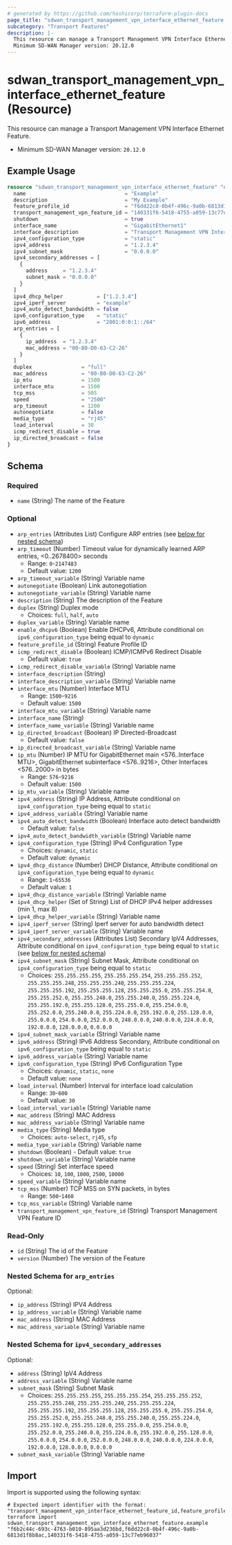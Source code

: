 ```yaml
---
# generated by https://github.com/hashicorp/terraform-plugin-docs
page_title: "sdwan_transport_management_vpn_interface_ethernet_feature Resource - terraform-provider-sdwan"
subcategory: "Transport Features"
description: |-
  This resource can manage a Transport Management VPN Interface Ethernet Feature.
  Minimum SD-WAN Manager version: 20.12.0
---
```


# sdwan_transport_management_vpn_interface_ethernet_feature (Resource)

This resource can manage a Transport Management VPN Interface Ethernet Feature.
  - Minimum SD-WAN Manager version: `20.12.0`

## Example Usage

```terraform
resource "sdwan_transport_management_vpn_interface_ethernet_feature" "example" {
  name                                = "Example"
  description                         = "My Example"
  feature_profile_id                  = "f6dd22c8-0b4f-496c-9a0b-6813d1f8b8ac"
  transport_management_vpn_feature_id = "140331f6-5418-4755-a059-13c77eb96037"
  shutdown                            = true
  interface_name                      = "GigabitEthernet1"
  interface_description               = "Transport Management VPN Interface Ethernet"
  ipv4_configuration_type             = "static"
  ipv4_address                        = "1.2.3.4"
  ipv4_subnet_mask                    = "0.0.0.0"
  ipv4_secondary_addresses = [
    {
      address     = "1.2.3.4"
      subnet_mask = "0.0.0.0"
    }
  ]
  ipv4_dhcp_helper           = ["1.2.3.4"]
  ipv4_iperf_server          = "example"
  ipv4_auto_detect_bandwidth = false
  ipv6_configuration_type    = "static"
  ipv6_address               = "2001:0:0:1::/64"
  arp_entries = [
    {
      ip_address  = "1.2.3.4"
      mac_address = "00-B0-D0-63-C2-26"
    }
  ]
  duplex                = "full"
  mac_address           = "00-B0-D0-63-C2-26"
  ip_mtu                = 1500
  interface_mtu         = 1500
  tcp_mss               = 505
  speed                 = "2500"
  arp_timeout           = 1200
  autonegotiate         = false
  media_type            = "rj45"
  load_interval         = 30
  icmp_redirect_disable = true
  ip_directed_broadcast = false
}
```

<!-- schema generated by tfplugindocs -->
## Schema

### Required

- `name` (String) The name of the Feature

### Optional

- `arp_entries` (Attributes List) Configure ARP entries (see [below for nested schema](#nestedatt--arp_entries))
- `arp_timeout` (Number) Timeout value for dynamically learned ARP entries, <0..2678400> seconds
  - Range: `0`-`2147483`
  - Default value: `1200`
- `arp_timeout_variable` (String) Variable name
- `autonegotiate` (Boolean) Link autonegotiation
- `autonegotiate_variable` (String) Variable name
- `description` (String) The description of the Feature
- `duplex` (String) Duplex mode
  - Choices: `full`, `half`, `auto`
- `duplex_variable` (String) Variable name
- `enable_dhcpv6` (Boolean) Enable DHCPv6, Attribute conditional on `ipv6_configuration_type` being equal to `dynamic`
- `feature_profile_id` (String) Feature Profile ID
- `icmp_redirect_disable` (Boolean) ICMP/ICMPv6 Redirect Disable
  - Default value: `true`
- `icmp_redirect_disable_variable` (String) Variable name
- `interface_description` (String)
- `interface_description_variable` (String) Variable name
- `interface_mtu` (Number) Interface MTU
  - Range: `1500`-`9216`
  - Default value: `1500`
- `interface_mtu_variable` (String) Variable name
- `interface_name` (String)
- `interface_name_variable` (String) Variable name
- `ip_directed_broadcast` (Boolean) IP Directed-Broadcast
  - Default value: `false`
- `ip_directed_broadcast_variable` (String) Variable name
- `ip_mtu` (Number) IP MTU for GigabitEthernet main <576..Interface MTU>, GigabitEthernet subinterface <576..9216>, Other Interfaces <576..2000> in bytes
  - Range: `576`-`9216`
  - Default value: `1500`
- `ip_mtu_variable` (String) Variable name
- `ipv4_address` (String) IP Address, Attribute conditional on `ipv4_configuration_type` being equal to `static`
- `ipv4_address_variable` (String) Variable name
- `ipv4_auto_detect_bandwidth` (Boolean) Interface auto detect bandwidth
  - Default value: `false`
- `ipv4_auto_detect_bandwidth_variable` (String) Variable name
- `ipv4_configuration_type` (String) IPv4 Configuration Type
  - Choices: `dynamic`, `static`
  - Default value: `dynamic`
- `ipv4_dhcp_distance` (Number) DHCP Distance, Attribute conditional on `ipv4_configuration_type` being equal to `dynamic`
  - Range: `1`-`65536`
  - Default value: `1`
- `ipv4_dhcp_distance_variable` (String) Variable name
- `ipv4_dhcp_helper` (Set of String) List of DHCP IPv4 helper addresses (min 1, max 8)
- `ipv4_dhcp_helper_variable` (String) Variable name
- `ipv4_iperf_server` (String) Iperf server for auto bandwidth detect
- `ipv4_iperf_server_variable` (String) Variable name
- `ipv4_secondary_addresses` (Attributes List) Secondary IpV4 Addresses, Attribute conditional on `ipv4_configuration_type` being equal to `static` (see [below for nested schema](#nestedatt--ipv4_secondary_addresses))
- `ipv4_subnet_mask` (String) Subnet Mask, Attribute conditional on `ipv4_configuration_type` being equal to `static`
  - Choices: `255.255.255.255`, `255.255.255.254`, `255.255.255.252`, `255.255.255.248`, `255.255.255.240`, `255.255.255.224`, `255.255.255.192`, `255.255.255.128`, `255.255.255.0`, `255.255.254.0`, `255.255.252.0`, `255.255.248.0`, `255.255.240.0`, `255.255.224.0`, `255.255.192.0`, `255.255.128.0`, `255.255.0.0`, `255.254.0.0`, `255.252.0.0`, `255.240.0.0`, `255.224.0.0`, `255.192.0.0`, `255.128.0.0`, `255.0.0.0`, `254.0.0.0`, `252.0.0.0`, `248.0.0.0`, `240.0.0.0`, `224.0.0.0`, `192.0.0.0`, `128.0.0.0`, `0.0.0.0`
- `ipv4_subnet_mask_variable` (String) Variable name
- `ipv6_address` (String) IPv6 Address Secondary, Attribute conditional on `ipv6_configuration_type` being equal to `static`
- `ipv6_address_variable` (String) Variable name
- `ipv6_configuration_type` (String) IPv6 Configuration Type
  - Choices: `dynamic`, `static`, `none`
  - Default value: `none`
- `load_interval` (Number) Interval for interface load calculation
  - Range: `30`-`600`
  - Default value: `30`
- `load_interval_variable` (String) Variable name
- `mac_address` (String) MAC Address
- `mac_address_variable` (String) Variable name
- `media_type` (String) Media type
  - Choices: `auto-select`, `rj45`, `sfp`
- `media_type_variable` (String) Variable name
- `shutdown` (Boolean) - Default value: `true`
- `shutdown_variable` (String) Variable name
- `speed` (String) Set interface speed
  - Choices: `10`, `100`, `1000`, `2500`, `10000`
- `speed_variable` (String) Variable name
- `tcp_mss` (Number) TCP MSS on SYN packets, in bytes
  - Range: `500`-`1460`
- `tcp_mss_variable` (String) Variable name
- `transport_management_vpn_feature_id` (String) Transport Management VPN Feature ID

### Read-Only

- `id` (String) The id of the Feature
- `version` (Number) The version of the Feature

<a id="nestedatt--arp_entries"></a>
### Nested Schema for `arp_entries`

Optional:

- `ip_address` (String) IPV4 Address
- `ip_address_variable` (String) Variable name
- `mac_address` (String) MAC Address
- `mac_address_variable` (String) Variable name


<a id="nestedatt--ipv4_secondary_addresses"></a>
### Nested Schema for `ipv4_secondary_addresses`

Optional:

- `address` (String) IpV4 Address
- `address_variable` (String) Variable name
- `subnet_mask` (String) Subnet Mask
  - Choices: `255.255.255.255`, `255.255.255.254`, `255.255.255.252`, `255.255.255.248`, `255.255.255.240`, `255.255.255.224`, `255.255.255.192`, `255.255.255.128`, `255.255.255.0`, `255.255.254.0`, `255.255.252.0`, `255.255.248.0`, `255.255.240.0`, `255.255.224.0`, `255.255.192.0`, `255.255.128.0`, `255.255.0.0`, `255.254.0.0`, `255.252.0.0`, `255.240.0.0`, `255.224.0.0`, `255.192.0.0`, `255.128.0.0`, `255.0.0.0`, `254.0.0.0`, `252.0.0.0`, `248.0.0.0`, `240.0.0.0`, `224.0.0.0`, `192.0.0.0`, `128.0.0.0`, `0.0.0.0`
- `subnet_mask_variable` (String) Variable name

## Import

Import is supported using the following syntax:

```shell
# Expected import identifier with the format: "transport_management_vpn_interface_ethernet_feature_id,feature_profile_id,transport_management_vpn_feature_id"
terraform import sdwan_transport_management_vpn_interface_ethernet_feature.example "f6b2c44c-693c-4763-b010-895aa3d236bd,f6dd22c8-0b4f-496c-9a0b-6813d1f8b8ac,140331f6-5418-4755-a059-13c77eb96037"
```
